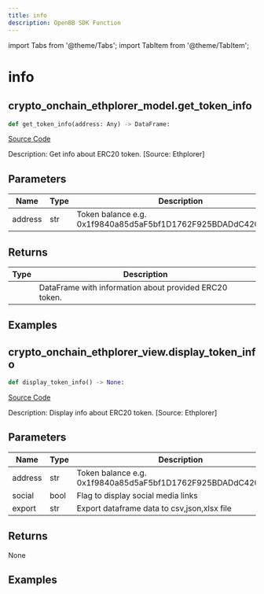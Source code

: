 ```yaml
---
title: info
description: OpenBB SDK Function
---
```


import Tabs from '@theme/Tabs';
import TabItem from '@theme/TabItem';

# info

<Tabs>
<TabItem value="model" label="Model" default>

## crypto_onchain_ethplorer_model.get_token_info

```python title='openbb_terminal/cryptocurrency/onchain/ethplorer_model.py'
def get_token_info(address: Any) -> DataFrame:
```
[Source Code](https://github.com/OpenBB-finance/OpenBBTerminal/tree/main/openbb_terminal/cryptocurrency/onchain/ethplorer_model.py#L373)

Description: Get info about ERC20 token. [Source: Ethplorer]

## Parameters

| Name | Type | Description | Default | Optional |
| ---- | ---- | ----------- | ------- | -------- |
| address | str | Token balance e.g. 0x1f9840a85d5aF5bf1D1762F925BDADdC4201F984 | None | False |

## Returns

| Type | Description |
| ---- | ----------- |
|  | DataFrame with information about provided ERC20 token. |

## Examples



</TabItem>
<TabItem value="view" label="View">

## crypto_onchain_ethplorer_view.display_token_info

```python title='openbb_terminal/decorators.py'
def display_token_info() -> None:
```
[Source Code](https://github.com/OpenBB-finance/OpenBBTerminal/tree/main/openbb_terminal/decorators.py#L206)

Description: Display info about ERC20 token. [Source: Ethplorer]

## Parameters

| Name | Type | Description | Default | Optional |
| ---- | ---- | ----------- | ------- | -------- |
| address | str | Token balance e.g. 0x1f9840a85d5aF5bf1D1762F925BDADdC4201F984 | None | False |
| social | bool | Flag to display social media links | None | False |
| export | str | Export dataframe data to csv,json,xlsx file | None | False |

## Returns

None

## Examples



</TabItem>
</Tabs>